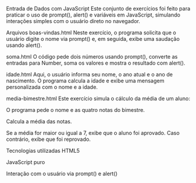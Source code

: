 Entrada de Dados com JavaScript
Este conjunto de exercícios foi feito para praticar o uso de prompt(), alert() e variáveis em JavaScript, simulando interações simples com o usuário direto no navegador.

Arquivos
boas-vindas.html
Neste exercício, o programa solicita que o usuário digite o nome via prompt() e, em seguida, exibe uma saudação usando alert().

soma.html
O código pede dois números usando prompt(), converte as entradas para Number, soma os valores e mostra o resultado com alert().

idade.html
Aqui, o usuário informa seu nome, o ano atual e o ano de nascimento. O programa calcula a idade e exibe uma mensagem personalizada com o nome e a idade.

media-bimestre.html
Este exercício simula o cálculo da média de um aluno:

O programa pede o nome e as quatro notas do bimestre.

Calcula a média das notas.

Se a média for maior ou igual a 7, exibe que o aluno foi aprovado. Caso contrário, exibe que foi reprovado.

Tecnologias utilizadas
HTML5

JavaScript puro

Interação com o usuário via prompt() e alert()
